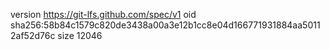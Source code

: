 version https://git-lfs.github.com/spec/v1
oid sha256:58b84c1579c820de3438a00a3e12b1cc8e04d166771931884aa50112af52d76c
size 12046
